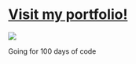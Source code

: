 # [Visit my portfolio!](https://jakemackie.co.uk)

  ![](https://komarev.com/ghpvc/?username=jakemackie&style=flat-square&color=141414&abbreviated=true)

Going for 100 days of code
